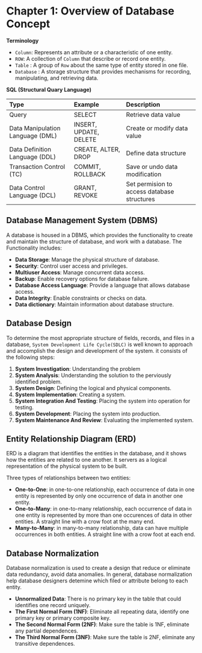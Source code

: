 # Chapter 1: Overview of Database Concept

**Terminology**

* `Column`:  Represents an attribute or a characteristic of one entity.
* `ROW`: A collection of `Column` that describe or record one entity.
* `Table` :  A group of `Row` about the same type of entity stored in one file.
* `Database` :  A storage structure that provides mechanisms for recording, manipulating, and retrieving data.

**SQL \(Structural Quary Language\)**

| Type | Example | Description |
| :--- | :--- | :--- |
| Query | SELECT | Retrieve data value |
| Data Manipulation Language \(DML\) | INSERT, UPDATE, DELETE | Create or modify data value |
| Data Definition Language \(DDL\) | CREATE, ALTER, DROP | Define data structure |
| Transaction Control \(TC\) | COMMIT, ROLLBACK | Save or undo data modification |
| Data Control Language \(DCL\) | GRANT, REVOKE | Set permision to access database structures |

## Database Management System \(DBMS\)

A database is housed in a DBMS, which provides the functionality to create and maintain the structure of database, and work with a database. The Functionality includes:

* **Data Storage**:   Manage the physical structure of database.
* **Security**:  Control user access and privileges.
* **Multiuser Access**:  Manage concurrent data access.
* **Backup**:  Enable recovery options for database failure.
* **Database Access Language**:  Provide a language that allows database access.
* **Data Integrity**:  Enable constraints or checks on data.
* **Data dictionary**: Maintain information about database structure.

## Database Design

To determine the most appropriate structure of fields, records, and files in a database, `System Development Life Cycle(SDLC)` is well known to approach and accomplish the design and development of the system. it consists of the following steps:

1. **System Investigation**:  Understanding the problem
2. **System Analysis**:  Understanding the solution to the perviously identified problem.
3. **System Design**:  Defining the logical and physical components.
4. **System Implementation**:  Creating a system.
5. **System Integration And Testing**:  Placing the system into operation for testing.
6. **System Development**:  Placing the system into production.
7. **System Maintenance And Review**: Evaluating the implemented system.

## Entity Relationship Diagram \(ERD\)

ERD is a diagram that identifies the entities in the database, and it shows how the entities are related to one another. It servers as a logical representation of the physical system to be built.

Three types of relationships between two entities:

* **One-to-One**:  in one-to-one relationship, each occurrence of data in one entity is represented by only one occurrence of data in another one entity.
* **One-to-Many**:  in one-to-many relationship, each occurrence of data in one entity is represented by more than one occurences of data in other entities. A straight line with a crow foot at the many end.
* **Many-to-Many**:  in many-to-many relationship, data can have multiple occurrences in both entities. A straight line with a crow foot at each end.

## Database Normalization

Database normalization is used to create a design that reduce or eliminate data redundancy, avoid data anomalies. In general, database normalization help database designers detemine which filed or attribute belong to each entity.

* **Unnormalized Data**:  There is no primary key in the table that could identifies one record uniquely.
* **The First Normal Form \(1NF\)**:  Eliminate all repeating data, identify one primary key or primary composite key.
* **The Second Normal Form \(2NF\)**:  Make sure the table is 1NF, eliminate any partial dependences.
* **The Third Normal Form \(3NF\)**:  Make sure the table is 2NF, eliminate any transitive dependences.


